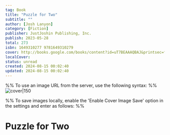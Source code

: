 ```yaml
---
tag: Book
title: "Puzzle for Two"
subtitle: ""
author: [Josh Lanyon]
category: [Fiction]
publisher: JustJoshin Publishing, Inc.
publish: 2023-05-28
total: 273
isbn: 1649310277 9781649310279
cover: http://books.google.com/books/content?id=uT7BEAAAQBAJ&printsec=frontcover&img=1&zoom=1&edge=curl&source=gbs_api
localCover: 
status: unread
created: 2024-08-15 00:02:40
updated: 2024-08-15 00:02:40
---
```


%% To use an image URL from the server, use the following syntax: %%
![cover|150](http://books.google.com/books/content?id=uT7BEAAAQBAJ&printsec=frontcover&img=1&zoom=1&edge=curl&source=gbs_api)

%% To save images locally, enable the 'Enable Cover Image Save' option in the settings and enter as follows: %%


# Puzzle for Two